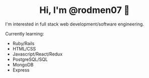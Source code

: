 <h1 align="center">Hi, I'm @rodmen07 👋</h1>
<p>I'm interested in full stack web development/software engineering.</p>
<p>Currently learning:</p>
<ul>
  <li>Ruby/Rails</li>
  <li>HTML/CSS</li>
  <li>Javascript/React/Redux</li>
  <li>PostgreSQL/SQL</li>
  <li>MongoDB</li>
  <li>Express</li>
</ul>


